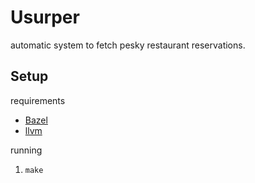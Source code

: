 # Usurper

automatic system to fetch pesky restaurant reservations.

## Setup
requirements
- [Bazel](https://bazel.build/install)
- [llvm](https://llvm.org/docs/GettingStarted.html)

running
1. `make`
